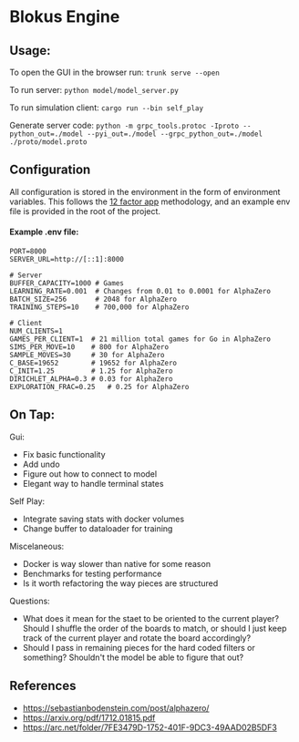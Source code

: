 # Blokus Engine

## Usage:

To open the GUI in the browser run:
`trunk serve --open`

To run server:
`python model/model_server.py`

To run simulation client:
`cargo run --bin self_play`

Generate server code: `python -m grpc_tools.protoc -Iproto --python_out=./model --pyi_out=./model --grpc_python_out=./model ./proto/model.proto`

## Configuration

All configuration is stored in the environment in the form of environment variables. This follows the [12 factor app](https://12factor.net/config) methodology, and an example env file is provided in the root of the project.

#### Example .env file:

```
PORT=8000
SERVER_URL=http://[::1]:8000

# Server
BUFFER_CAPACITY=1000 # Games
LEARNING_RATE=0.001  # Changes from 0.01 to 0.0001 for AlphaZero
BATCH_SIZE=256       # 2048 for AlphaZero
TRAINING_STEPS=10    # 700,000 for AlphaZero

# Client
NUM_CLIENTS=1
GAMES_PER_CLIENT=1  # 21 million total games for Go in AlphaZero
SIMS_PER_MOVE=10    # 800 for AlphaZero
SAMPLE_MOVES=30     # 30 for AlphaZero
C_BASE=19652        # 19652 for AlphaZero
C_INIT=1.25         # 1.25 for AlphaZero
DIRICHLET_ALPHA=0.3 # 0.03 for AlphaZero
EXPLORATION_FRAC=0.25   # 0.25 for AlphaZero
```

## On Tap:

Gui:

- Fix basic functionality
- Add undo
- Figure out how to connect to model
- Elegant way to handle terminal states

Self Play:

- Integrate saving stats with docker volumes
- Change buffer to dataloader for training

Miscelaneous:

- Docker is way slower than native for some reason
- Benchmarks for testing performance
- Is it worth refactoring the way pieces are structured

Questions:

- What does it mean for the staet to be oriented to the current player? Should I shuffle the order of the boards to match,
  or should I just keep track of the current player and rotate the board accordingly?
- Should I pass in remaining pieces for the hard coded filters or something? Shouldn't the model be able to figure that out?

## References

- https://sebastianbodenstein.com/post/alphazero/
- https://arxiv.org/pdf/1712.01815.pdf
- https://arc.net/folder/7FE3479D-1752-401F-9DC3-49AAD02B5DF3
